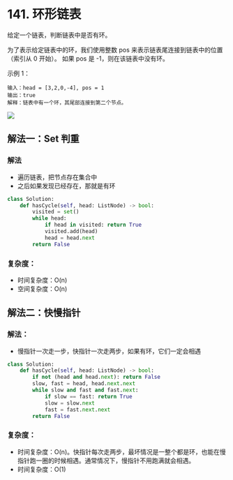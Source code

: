 # 141. 环形链表

给定一个链表，判断链表中是否有环。

为了表示给定链表中的环，我们使用整数 pos 来表示链表尾连接到链表中的位置（索引从 0 开始）。 如果 pos 是 -1，则在该链表中没有环。

 

示例 1：
```
输入：head = [3,2,0,-4], pos = 1
输出：true
解释：链表中有一个环，其尾部连接到第二个节点。
```
![](https://assets.leetcode-cn.com/aliyun-lc-upload/uploads/2018/12/07/circularlinkedlist.png)

## 解法一：Set 判重
### 解法
- 遍历链表，把节点存在集合中
- 之后如果发现已经存在，那就是有环
```python
class Solution:
    def hasCycle(self, head: ListNode) -> bool:
        visited = set()
        while head:
            if head in visited: return True
            visited.add(head)
            head = head.next
        return False
```
### 复杂度：
- 时间复杂度：O(n)
- 空间复杂度：O(n)

## 解法二：快慢指针
### 解法：
- 慢指针一次走一步，快指针一次走两步，如果有环，它们一定会相遇
```python
class Solution:
    def hasCycle(self, head: ListNode) -> bool:
        if not (head and head.next): return False
        slow, fast = head, head.next.next
        while slow and fast and fast.next:
            if slow == fast: return True
            slow = slow.next
            fast = fast.next.next
        return False
```
### 复杂度：
- 时间复杂度：O(n)。快指针每次走两步，最坏情况是一整个都是环，也能在慢指针跑一圈的时候相遇。通常情况下，慢指针不用跑满就会相遇。
- 时间复杂度：O(1)
